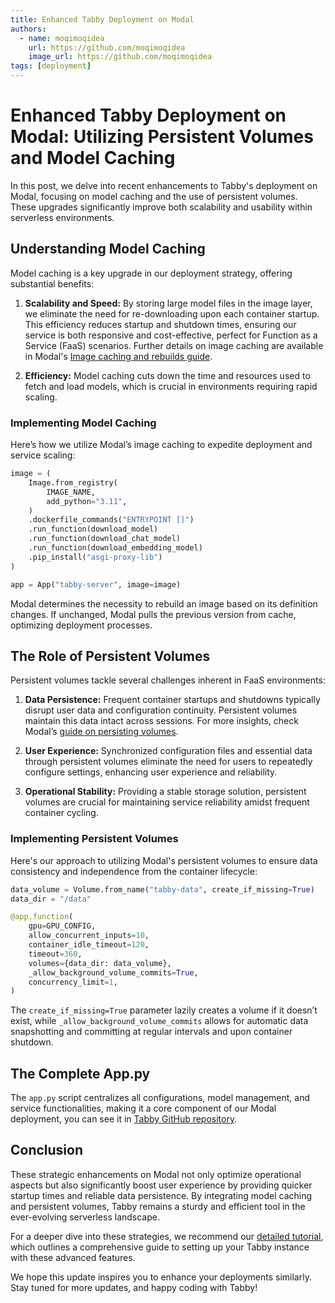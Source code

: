 ```yaml
---
title: Enhanced Tabby Deployment on Modal
authors:
  - name: moqimoqidea
    url: https://github.com/moqimoqidea
    image_url: https://github.com/moqimoqidea
tags: [deployment]
---
```


# Enhanced Tabby Deployment on Modal: Utilizing Persistent Volumes and Model Caching

In this post, we delve into recent enhancements to Tabby's deployment on Modal, focusing on model caching and the use of persistent volumes. These upgrades significantly improve both scalability and usability within serverless environments.

## Understanding Model Caching

Model caching is a key upgrade in our deployment strategy, offering substantial benefits:

1. **Scalability and Speed:** By storing large model files in the image layer, we eliminate the need for re-downloading upon each container startup. This efficiency reduces startup and shutdown times, ensuring our service is both responsive and cost-effective, perfect for Function as a Service (FaaS) scenarios. Further details on image caching are available in Modal's [Image caching and rebuilds guide](https://modal.com/docs/guide/custom-container#image-caching-and-rebuilds).

2. **Efficiency:** Model caching cuts down the time and resources used to fetch and load models, which is crucial in environments requiring rapid scaling.

### Implementing Model Caching

Here’s how we utilize Modal’s image caching to expedite deployment and service scaling:

```python
image = (
    Image.from_registry(
        IMAGE_NAME,
        add_python="3.11",
    )
    .dockerfile_commands("ENTRYPOINT []")
    .run_function(download_model)
    .run_function(download_chat_model)
    .run_function(download_embedding_model)
    .pip_install("asgi-proxy-lib")
)

app = App("tabby-server", image=image)
```

Modal determines the necessity to rebuild an image based on its definition changes. If unchanged, Modal pulls the previous version from cache, optimizing deployment processes.

## The Role of Persistent Volumes

Persistent volumes tackle several challenges inherent in FaaS environments:

1. **Data Persistence:** Frequent container startups and shutdowns typically disrupt user data and configuration continuity. Persistent volumes maintain this data intact across sessions. For more insights, check Modal’s [guide on persisting volumes](https://modal.com/docs/guide/volumes#persisting-volumes).

2. **User Experience:** Synchronized configuration files and essential data through persistent volumes eliminate the need for users to repeatedly configure settings, enhancing user experience and reliability.

3. **Operational Stability:** Providing a stable storage solution, persistent volumes are crucial for maintaining service reliability amidst frequent container cycling.

### Implementing Persistent Volumes

Here's our approach to utilizing Modal's persistent volumes to ensure data consistency and independence from the container lifecycle:

```python
data_volume = Volume.from_name("tabby-data", create_if_missing=True)
data_dir = "/data"

@app.function(
    gpu=GPU_CONFIG,
    allow_concurrent_inputs=10,
    container_idle_timeout=120,
    timeout=360,
    volumes={data_dir: data_volume},
    _allow_background_volume_commits=True,
    concurrency_limit=1,
)
```

The `create_if_missing=True` parameter lazily creates a volume if it doesn’t exist, while `_allow_background_volume_commits` allows for automatic data snapshotting and committing at regular intervals and upon container shutdown.

## The Complete App.py

The `app.py` script centralizes all configurations, model management, and service functionalities, making it a core component of our Modal deployment, you can see it in [Tabby GitHub repository](https://github.com/TabbyML/tabby/blob/main/website/docs/quick-start/installation/modal/app.py).

## Conclusion

These strategic enhancements on Modal not only optimize operational aspects but also significantly boost user experience by providing quicker startup times and reliable data persistence. By integrating model caching and persistent volumes, Tabby remains a sturdy and efficient tool in the ever-evolving serverless landscape.

For a deeper dive into these strategies, we recommend our [detailed tutorial](https://github.com/TabbyML/tabby/blob/main/website/docs/quick-start/installation/modal/index.md), which outlines a comprehensive guide to setting up your Tabby instance with these advanced features.

We hope this update inspires you to enhance your deployments similarly. Stay tuned for more updates, and happy coding with Tabby!
